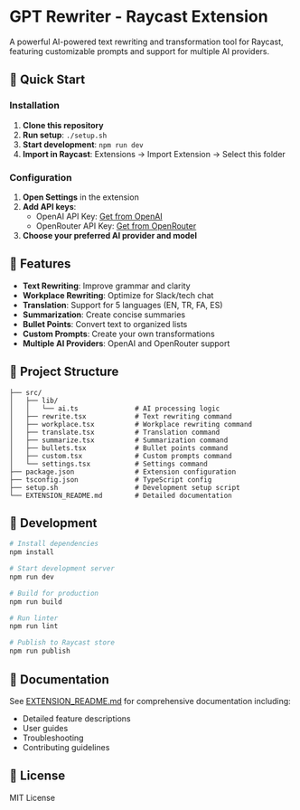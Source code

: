 # GPT Rewriter - Raycast Extension

A powerful AI-powered text rewriting and transformation tool for Raycast, featuring customizable prompts and support for multiple AI providers.

## 🚀 Quick Start

### Installation
1. **Clone this repository**
2. **Run setup**: `./setup.sh`
3. **Start development**: `npm run dev`
4. **Import in Raycast**: Extensions → Import Extension → Select this folder

### Configuration
1. **Open Settings** in the extension
2. **Add API keys**:
   - OpenAI API Key: [Get from OpenAI](https://platform.openai.com/api-keys)
   - OpenRouter API Key: [Get from OpenRouter](https://openrouter.ai/keys)
3. **Choose your preferred AI provider and model**

## 🎯 Features

- **Text Rewriting**: Improve grammar and clarity
- **Workplace Rewriting**: Optimize for Slack/tech chat
- **Translation**: Support for 5 languages (EN, TR, FA, ES)
- **Summarization**: Create concise summaries
- **Bullet Points**: Convert text to organized lists
- **Custom Prompts**: Create your own transformations
- **Multiple AI Providers**: OpenAI and OpenRouter support

## 📁 Project Structure

```
├── src/
│   ├── lib/
│   │   └── ai.ts              # AI processing logic
│   ├── rewrite.tsx            # Text rewriting command
│   ├── workplace.tsx          # Workplace rewriting command
│   ├── translate.tsx          # Translation command
│   ├── summarize.tsx          # Summarization command
│   ├── bullets.tsx            # Bullet points command
│   ├── custom.tsx             # Custom prompts command
│   └── settings.tsx           # Settings command
├── package.json               # Extension configuration
├── tsconfig.json              # TypeScript config
├── setup.sh                   # Development setup script
└── EXTENSION_README.md        # Detailed documentation
```

## 🔧 Development

```bash
# Install dependencies
npm install

# Start development server
npm run dev

# Build for production
npm run build

# Run linter
npm run lint

# Publish to Raycast store
npm run publish
```

## 📖 Documentation

See [EXTENSION_README.md](EXTENSION_README.md) for comprehensive documentation including:
- Detailed feature descriptions
- User guides
- Troubleshooting
- Contributing guidelines

## 📄 License

MIT License
